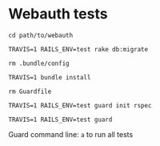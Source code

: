 # Webauth tests

`cd path/to/webauth`

`TRAVIS=1 RAILS_ENV=test rake db:migrate`

`rm .bundle/config`

`TRAVIS=1 bundle install`

`rm Guardfile`

`TRAVIS=1 RAILS_ENV=test guard init rspec`

`TRAVIS=1 RAILS_ENV=test guard`

Guard command line: `a` to run all tests
